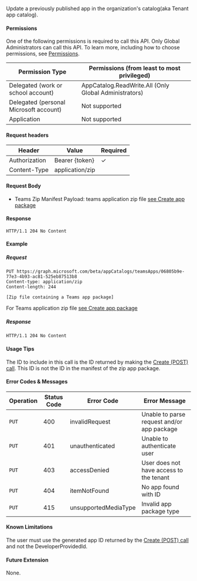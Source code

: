 Update a previously published app in the organization's catalog(aka Tenant app catalog).

#### Permissions
One of the following permissions is required to call this API. Only Global Administrators can call this API. To learn more, including how to choose permissions, see [Permissions](https://developer.microsoft.com/en-us/graph/docs/concepts/permissions_reference).

| Permission Type                        | Permissions (from least to most privileged)
| ---------------                        | ---------------------------
| Delegated (work or school account)     | AppCatalog.ReadWrite.All (Only Global Administrators)
| Delegated (personal Microsoft account) | Not supported
| Application                            | Not supported

#### Request headers
| Header        | Value           | Required
| ---------     | --------------  | --------
| Authorization | Bearer {token}  | ✓
| Content-Type  | application/zip |

#### Request Body
- Teams Zip Manifest Payload: teams application zip file [see Create app package](https://docs.microsoft.com/en-us/microsoftteams/platform/concepts/apps/apps-package)

#### Response
```
HTTP/1.1 204 No Content
```

#### Example
##### Request
```
PUT https://graph.microsoft.com/beta/appCatalogs/teamsApps/06805b9e-77e3-4b93-ac81-525eb87513b8
Content-type: application/zip
Content-length: 244

[Zip file containing a Teams app package]
```
For Teams application zip file [see Create app package](https://docs.microsoft.com/en-us/microsoftteams/platform/concepts/apps/apps-package)


##### Response
```
HTTP/1.1 204 No Content
```

#### Usage Tips
The ID to include in this call is the ID returned by making the [Create (POST) call](#post-/appCatalogs/teamsApps). This ID is not the ID in the manifest of the zip app package.

#### Error Codes & Messages
| Operation | Status Code | Error Code           | Error Message
| --------- |------------ | -------------------- | -------------
| `PUT`     | 400         | invalidRequest       | Unable to parse request and/or app package
| `PUT`     | 401         | unauthenticated      | Unable to authenticate user
| `PUT`     | 403         | accessDenied         | User does not have access to the tenant
| `PUT`     | 404         | itemNotFound         | No app found with ID
| `PUT`     | 415         | unsupportedMediaType | Invalid app package type

#### Known Limitations
The user must use the generated app ID returned by the [Create (POST) call](#post-/appCatalogs/teamsApps) and not the DeveloperProvidedId.

#### Future Extension
None.
